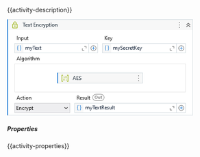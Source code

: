 {{activity-description}}

![](../img/activities/DataTableEncryption.png)

##### Properties

{{activity-properties}}